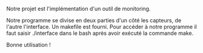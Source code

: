Notre projet est l'implémentation d'un outil
de monitoring.

Notre programme se divise en deux parties
d'un côté les capteurs, de l'autre l'interface.
Un makefile est fourni. 
Pour accéder à notre programme il faut saisir
./interface dans le bash après avoir exécuté 
la commande make.

Bonne utilisation !
